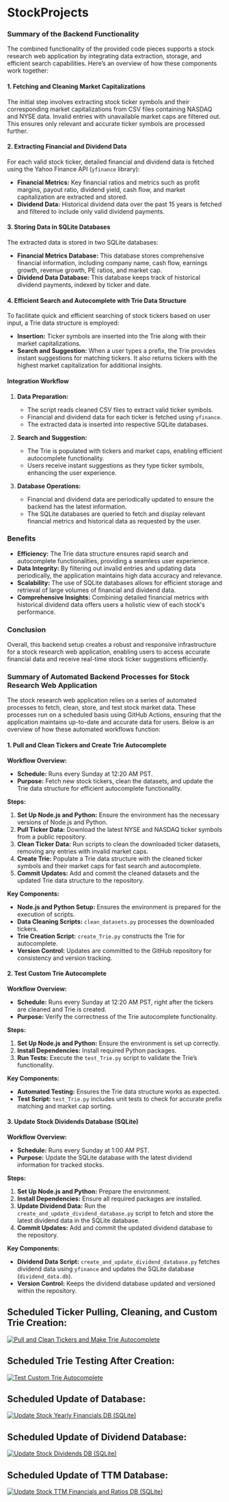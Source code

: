 # StockProjects

### Summary of the Backend Functionality

The combined functionality of the provided code pieces supports a stock research web application by integrating data extraction, storage, and efficient search capabilities. Here’s an overview of how these components work together:

#### 1. **Fetching and Cleaning Market Capitalizations**
The initial step involves extracting stock ticker symbols and their corresponding market capitalizations from CSV files containing NASDAQ and NYSE data. Invalid entries with unavailable market caps are filtered out. This ensures only relevant and accurate ticker symbols are processed further.

#### 2. **Extracting Financial and Dividend Data**
For each valid stock ticker, detailed financial and dividend data is fetched using the Yahoo Finance API (`yfinance` library):
- **Financial Metrics:** Key financial ratios and metrics such as profit margins, payout ratio, dividend yield, cash flow, and market capitalization are extracted and stored.
- **Dividend Data:** Historical dividend data over the past 15 years is fetched and filtered to include only valid dividend payments.

#### 3. **Storing Data in SQLite Databases**
The extracted data is stored in two SQLite databases:
- **Financial Metrics Database:** This database stores comprehensive financial information, including company name, cash flow, earnings growth, revenue growth, PE ratios, and market cap.
- **Dividend Data Database:** This database keeps track of historical dividend payments, indexed by ticker and date.

#### 4. **Efficient Search and Autocomplete with Trie Data Structure**
To facilitate quick and efficient searching of stock tickers based on user input, a Trie data structure is employed:
- **Insertion:** Ticker symbols are inserted into the Trie along with their market capitalizations.
- **Search and Suggestion:** When a user types a prefix, the Trie provides instant suggestions for matching tickers. It also returns tickers with the highest market capitalization for additional insights.

#### Integration Workflow
1. **Data Preparation:** 
    - The script reads cleaned CSV files to extract valid ticker symbols.
    - Financial and dividend data for each ticker is fetched using `yfinance`.
    - The extracted data is inserted into respective SQLite databases.

2. **Search and Suggestion:** 
    - The Trie is populated with tickers and market caps, enabling efficient autocomplete functionality.
    - Users receive instant suggestions as they type ticker symbols, enhancing the user experience.

3. **Database Operations:** 
    - Financial and dividend data are periodically updated to ensure the backend has the latest information.
    - The SQLite databases are queried to fetch and display relevant financial metrics and historical data as requested by the user.

### Benefits
- **Efficiency:** The Trie data structure ensures rapid search and autocomplete functionalities, providing a seamless user experience.
- **Data Integrity:** By filtering out invalid entries and updating data periodically, the application maintains high data accuracy and relevance.
- **Scalability:** The use of SQLite databases allows for efficient storage and retrieval of large volumes of financial and dividend data.
- **Comprehensive Insights:** Combining detailed financial metrics with historical dividend data offers users a holistic view of each stock's performance.

### Conclusion
Overall, this backend setup creates a robust and responsive infrastructure for a stock research web application, enabling users to access accurate financial data and receive real-time stock ticker suggestions efficiently.

### Summary of Automated Backend Processes for Stock Research Web Application

The stock research web application relies on a series of automated processes to fetch, clean, store, and test stock market data. These processes run on a scheduled basis using GitHub Actions, ensuring that the application maintains up-to-date and accurate data for users. Below is an overview of how these automated workflows function:

#### 1. **Pull and Clean Tickers and Create Trie Autocomplete**

**Workflow Overview:**
- **Schedule:** Runs every Sunday at 12:20 AM PST.
- **Purpose:** Fetch new stock tickers, clean the datasets, and update the Trie data structure for efficient autocomplete functionality.

**Steps:**
1. **Set Up Node.js and Python:** Ensure the environment has the necessary versions of Node.js and Python.
2. **Pull Ticker Data:** Download the latest NYSE and NASDAQ ticker symbols from a public repository.
3. **Clean Ticker Data:** Run scripts to clean the downloaded ticker datasets, removing any entries with invalid market caps.
4. **Create Trie:** Populate a Trie data structure with the cleaned ticker symbols and their market caps for fast search and autocomplete.
5. **Commit Updates:** Add and commit the cleaned datasets and the updated Trie data structure to the repository.

**Key Components:**
- **Node.js and Python Setup:** Ensures the environment is prepared for the execution of scripts.
- **Data Cleaning Scripts:** `clean_datasets.py` processes the downloaded tickers.
- **Trie Creation Script:** `create_Trie.py` constructs the Trie for autocomplete.
- **Version Control:** Updates are committed to the GitHub repository for consistency and version tracking.

#### 2. **Test Custom Trie Autocomplete**

**Workflow Overview:**
- **Schedule:** Runs every Sunday at 12:20 AM PST, right after the tickers are cleaned and Trie is created.
- **Purpose:** Verify the correctness of the Trie autocomplete functionality.

**Steps:**
1. **Set Up Node.js and Python:** Ensure the environment is set up correctly.
2. **Install Dependencies:** Install required Python packages.
3. **Run Tests:** Execute the `test_Trie.py` script to validate the Trie’s functionality.

**Key Components:**
- **Automated Testing:** Ensures the Trie data structure works as expected.
- **Test Script:** `test_Trie.py` includes unit tests to check for accurate prefix matching and market cap sorting.

#### 3. **Update Stock Dividends Database (SQLite)**

**Workflow Overview:**
- **Schedule:** Runs every Sunday at 1:00 AM PST.
- **Purpose:** Update the SQLite database with the latest dividend information for tracked stocks.

**Steps:**
1. **Set Up Node.js and Python:** Prepare the environment.
2. **Install Dependencies:** Ensure all required packages are installed.
3. **Update Dividend Data:** Run the `create_and_update_dividend_database.py` script to fetch and store the latest dividend data in the SQLite database.
4. **Commit Updates:** Add and commit the updated dividend database to the repository.

**Key Components:**
- **Dividend Data Script:** `create_and_update_dividend_database.py` fetches dividend data using `yfinance` and updates the SQLite database (`dividend_data.db`).
- **Version Control:** Keeps the dividend database updated and versioned within the repository.

## Scheduled Ticker Pulling, Cleaning, and Custom Trie Creation:

[![Pull and Clean Tickers and Make Trie Autocomplete](https://github.com/JNewman-cell/StockProjects/actions/workflows/tickers.yml/badge.svg)](https://github.com/JNewman-cell/StockProjects/actions/workflows/tickers.yml)

## Scheduled Trie Testing After Creation:

[![Test Custom Trie Autocomplete](https://github.com/JNewman-cell/StockProjects/actions/workflows/test_trie.yml/badge.svg)](https://github.com/JNewman-cell/StockProjects/actions/workflows/test_trie.yml)

## Scheduled Update of Database:

[![Update Stock Yearly Financials DB (SQLite)](https://github.com/JNewman-cell/StockProjects/actions/workflows/update_database.yml/badge.svg)](https://github.com/JNewman-cell/StockProjects/actions/workflows/update_database.yml)

## Scheduled Update of Dividend Database:

[![Update Stock Dividends DB (SQLite)](https://github.com/JNewman-cell/StockProjects/actions/workflows/update_dividend_database.yml/badge.svg)](https://github.com/JNewman-cell/StockProjects/actions/workflows/update_dividend_database.yml)

## Scheduled Update of TTM Database:

[![Update Stock TTM Financials and Ratios DB (SQLite)](https://github.com/JNewman-cell/StockProjects/actions/workflows/update_ttm_database.yml/badge.svg)](https://github.com/JNewman-cell/StockProjects/actions/workflows/update_ttm_database.yml)
